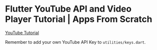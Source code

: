 # Flutter YouTube API and Video Player Tutorial | Apps From Scratch

[YouTube Tutorial](https://youtu.be/feQhHStBVLE)

Remember to add your own YouTube API Key to `utilities/keys.dart`.

